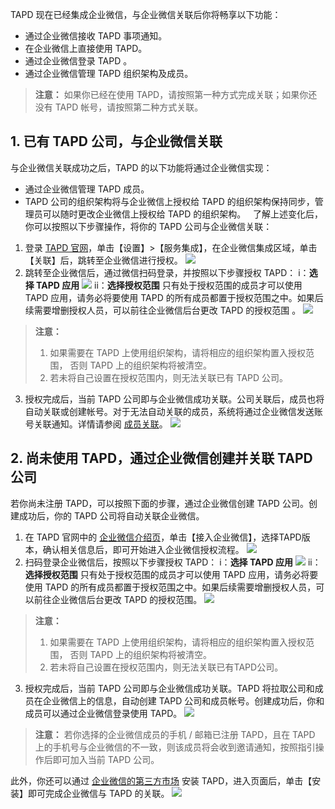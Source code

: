 TAPD 现在已经集成企业微信，与企业微信关联后你将畅享以下功能：
- 通过企业微信接收 TAPD 事项通知。
- 在企业微信上直接使用 TAPD。
- 通过企业微信登录 TAPD 。
- 通过企业微信管理 TAPD 组织架构及成员。

>**注意：**
>如果你已经在使用 TAPD，请按照第一种方式完成关联；如果你还没有 TAPD 帐号，请按照第二种方式关联。

## 1. 已有 TAPD 公司，与企业微信关联
与企业微信关联成功之后，TAPD 的以下功能将通过企业微信实现：
- 通过企业微信管理 TAPD 成员。
- TAPD 公司的组织架构将与企业微信上授权给 TAPD 的组织架构保持同步，管理员可以随时更改企业微信上授权给 TAPD 的组织架构。
 
了解上述变化后，你可以按照以下步骤操作，将你的 TAPD 公司与企业微信关联：
1. 登录 [TAPD 官网]( www.tapd.cn)，单击【设置】>【服务集成】，在企业微信集成区域，单击【关联】后，跳转至企业微信进行授权。
![](//mc.qcloudimg.com/static/img/04831f06b21ad15fa79a42df22d7fe6d/image.png)
2. 跳转至企业微信后，通过微信扫码登录，并按照以下步骤授权 TAPD：
 i：**选择 TAPD 应用**
![](//mc.qcloudimg.com/static/img/85ccb68209f5250d567dfc58e578d4ae/image.png)
 ii：**选择授权范围**
只有处于授权范围的成员才可以使用 TAPD 应用，请务必将要使用 TAPD 的所有成员都置于授权范围之中。如果后续需要增删授权人员，可以前往企业微信后台更改 TAPD 的授权范围 。
![](//mc.qcloudimg.com/static/img/f5d95bb2a820aaf9ef2d9cf0903ef9ce/image.png)
>**注意：**
> 1. 如果需要在 TAPD 上使用组织架构，请将相应的组织架构置入授权范围， 否则 TAPD 上的组织架构将被清空。 
> 2. 若未将自己设置在授权范围内，则无法关联已有 TAPD 公司。

3. 授权完成后，当前 TAPD 公司即与企业微信成功关联。公司关联后，成员也将自动关联或创建帐号。对于无法自动关联的成员，系统将通过企业微信发送账号关联通知。详情请参阅 [成员关联](https://www.tapd.cn/help/view#1120003271001001106)。
![](//mc.qcloudimg.com/static/img/5fb2b76638476bf5cf9299985f51e0c4/image.png)

##  2. 尚未使用 TAPD，通过企业微信创建并关联 TAPD 公司
若你尚未注册 TAPD，可以按照下面的步骤，通过企业微信创建 TAPD 公司。创建成功后，你的 TAPD 公司将自动关联企业微信。

1. 在 TAPD 官网中的 [企业微信介绍页](https://www.tapd.cn/home/official_wechat)，单击【接入企业微信】，选择TAPD版本，确认相关信息后，即可开始进入企业微信授权流程。
![](//mc.qcloudimg.com/static/img/c39c7a1f0ae53a74c46fa321e8b6bc66/image.png)
2. 扫码登录企业微信后，按照以下步骤授权 TAPD：
i：**选择 TAPD 应用**
![](//mc.qcloudimg.com/static/img/85ccb68209f5250d567dfc58e578d4ae/image.png)
ii：**选择授权范围**
只有处于授权范围的成员才可以使用 TAPD 应用，请务必将要使用 TAPD 的所有成员都置于授权范围之中。如果后续需要增删授权人员，可以前往企业微信后台更改 TAPD 的授权范围。
![](//mc.qcloudimg.com/static/img/f5d95bb2a820aaf9ef2d9cf0903ef9ce/image.png)
>**注意：**
> 1. 如果需要在 TAPD 上使用组织架构，请将相应的组织架构置入授权范围， 否则 TAPD 上的组织架构将被清空。 
> 2. 若未将自己设置在授权范围内，则无法关联已有TAPD公司。

3. 授权完成后，当前 TAPD 公司即与企业微信成功关联。TAPD 将拉取公司和成员在企业微信上的信息，自动创建 TAPD 公司和成员帐号。创建成功后，你和成员可以通过企业微信登录使用 TAPD。
![](//mc.qcloudimg.com/static/img/24b4ce0ed6cfb53d9affa36e9224a719/image.png)
>**注意：**
>若你选择的企业微信成员的手机 / 邮箱已注册 TAPD，且在 TAPD 上的手机号与企业微信的不一致，则该成员将会收到邀请通知，按照指引操作后即可加入当前 TAPD 公司。

此外，你还可以通过 [企业微信的第三方市场](https://work.weixin.qq.com/app/detail?suiteid=19317) 安装 TAPD，进入页面后，单击【安装】即可完成企业微信与 TAPD 的关联。
![](//mc.qcloudimg.com/static/img/60b404e2047a8d68b87e3f391bead007/image.png)



